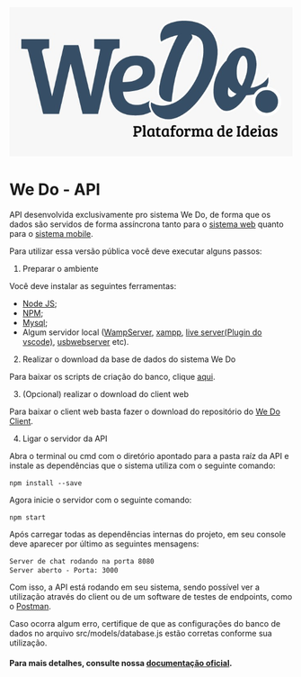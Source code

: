 ![](https://github.com/marcos96x/We-Do-Client/blob/master/img/we-do.jpeg)  

# We Do - API  

API desenvolvida exclusivamente pro sistema We Do, de forma que os dados são servidos de forma assíncrona tanto para o [sistema web](https://github.com/marcos96x/We-Do-Client) quanto para o [sistema mobile](https://github.com/Luuck4s/We-Do-Mobile).  

Para utilizar essa versão pública você deve executar alguns passos: 

1. Preparar o ambiente  

Você deve instalar as seguintes ferramentas:

- [Node JS](https://nodejs.org/en/);
- [NPM](https://www.npmjs.com/);
- [Mysql](https://www.mysql.com/);
- Algum servidor local ([WampServer](http://www.wampserver.com/en/), [xampp](https://www.apachefriends.org/pt_br/download.html), [live server(Plugin do vscode)](https://marketplace.visualstudio.com/items?itemName=ritwickdey.LiveServer), [usbwebserver](https://www.usbwebserver.net/webserver/) etc).

2. Realizar o download da base de dados do sistema We Do  

Para baixar os scripts de criação do banco, clique [aqui](https://github.com/marcos96x/we-do-database).  

3. (Opcional) realizar o download do client web  

Para baixar o client web basta fazer o download do repositório do [We Do Client](https://github.com/marcos96x/we-do-client).  

4. Ligar o servidor da API  

Abra o terminal ou cmd com o diretório apontado para a pasta raíz da API e instale as dependências que o sistema utiliza com o seguinte comando:  

```
npm install --save
```

Agora inicie o servidor com o seguinte comando:  

```
npm start
```

Após carregar todas as dependências internas do projeto, em seu console deve aparecer por último as seguintes mensagens:  

```
Server de chat rodando na porta 8080
Server aberto - Porta: 3000
```  

Com isso, a API está rodando em seu sistema, sendo possível ver a utilização através do client ou de um software de testes de endpoints, como o [Postman](https://www.getpostman.com).  

Caso ocorra algum erro, certifique de que as configurações do banco de dados no arquivo src/models/database.js estão corretas conforme sua utilização.  

#### Para mais detalhes, consulte nossa [documentação oficial](https://github.com/MariaCarolinaa/documentacaoWeDo).
